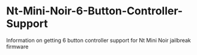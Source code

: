 # Nt-Mini-Noir-6-Button-Controller-Support
Information on getting 6 button controller support for Nt Mini Noir jailbreak firmware
